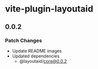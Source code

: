 # vite-plugin-layoutaid

## 0.0.2

### Patch Changes

- Update README images
- Updated dependencies
  - @layoutaid/core@0.0.2
